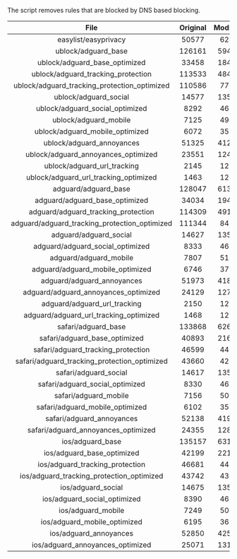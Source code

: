 The script removes rules that are blocked by DNS based blocking.


| File | Original | Modified |
|:----:|:-----:|:-----:|
| easylist/easyprivacy | 50577 | 6249 |
| ublock/adguard_base | 126161 | 59433 |
| ublock/adguard_base_optimized | 33458 | 18408 |
| ublock/adguard_tracking_protection | 113533 | 48451 |
| ublock/adguard_tracking_protection_optimized | 110586 | 7728 |
| ublock/adguard_social | 14577 | 13505 |
| ublock/adguard_social_optimized | 8292 | 4608 |
| ublock/adguard_mobile | 7125 | 4989 |
| ublock/adguard_mobile_optimized | 6072 | 3562 |
| ublock/adguard_annoyances | 51325 | 41289 |
| ublock/adguard_annoyances_optimized | 23551 | 12433 |
| ublock/adguard_url_tracking | 2145 | 1280 |
| ublock/adguard_url_tracking_optimized | 1463 | 1277 |
| adguard/adguard_base | 128047 | 61394 |
| adguard/adguard_base_optimized | 34034 | 19413 |
| adguard/adguard_tracking_protection | 114309 | 49170 |
| adguard/adguard_tracking_protection_optimized | 111344 | 8434 |
| adguard/adguard_social | 14627 | 13562 |
| adguard/adguard_social_optimized | 8333 | 4651 |
| adguard/adguard_mobile | 7807 | 5168 |
| adguard/adguard_mobile_optimized | 6746 | 3734 |
| adguard/adguard_annoyances | 51973 | 41875 |
| adguard/adguard_annoyances_optimized | 24129 | 12744 |
| adguard/adguard_url_tracking | 2150 | 1286 |
| adguard/adguard_url_tracking_optimized | 1468 | 1283 |
| safari/adguard_base | 133868 | 62683 |
| safari/adguard_base_optimized | 40893 | 21677 |
| safari/adguard_tracking_protection | 46599 | 4439 |
| safari/adguard_tracking_protection_optimized | 43660 | 4295 |
| safari/adguard_social | 14617 | 13546 |
| safari/adguard_social_optimized | 8330 | 4638 |
| safari/adguard_mobile | 7156 | 5027 |
| safari/adguard_mobile_optimized | 6102 | 3594 |
| safari/adguard_annoyances | 52138 | 41967 |
| safari/adguard_annoyances_optimized | 24355 | 12814 |
| ios/adguard_base | 135157 | 63189 |
| ios/adguard_base_optimized | 42199 | 22181 |
| ios/adguard_tracking_protection | 46681 | 4446 |
| ios/adguard_tracking_protection_optimized | 43742 | 4302 |
| ios/adguard_social | 14675 | 13578 |
| ios/adguard_social_optimized | 8390 | 4652 |
| ios/adguard_mobile | 7249 | 5068 |
| ios/adguard_mobile_optimized | 6195 | 3632 |
| ios/adguard_annoyances | 52850 | 42571 |
| ios/adguard_annoyances_optimized | 25071 | 13114 |